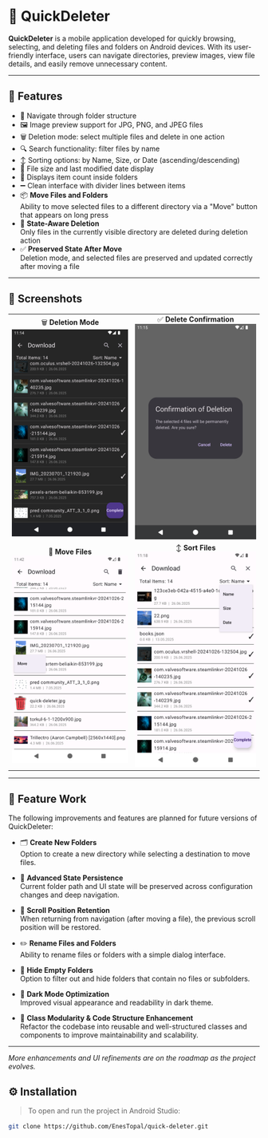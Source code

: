 # 📁 QuickDeleter

**QuickDeleter** is a mobile application developed for quickly browsing, selecting, and deleting files and folders on Android devices. With its user-friendly interface, users can navigate directories, preview images, view file details, and easily remove unnecessary content.

---

## 🚀 Features

- 📂 Navigate through folder structure  
- 🖼️ Image preview support for JPG, PNG, and JPEG files  
- 🗑️ Deletion mode: select multiple files and delete in one action  
- 🔍 Search functionality: filter files by name  
- ↕️ Sorting options: by Name, Size, or Date (ascending/descending)  
- 📄 File size and last modified date display  
- 🧭 Displays item count inside folders  
- ➖ Clean interface with divider lines between items  
- 📦 **Move Files and Folders**  
  Ability to move selected files to a different directory via a "Move" button that appears on long press  
- 🔄 **State-Aware Deletion**  
  Only files in the currently visible directory are deleted during deletion action  
- ✅ **Preserved State After Move**  
  Deletion mode, and selected files are preserved and updated correctly after moving a file

---

## 📸 Screenshots

<table>
  <tr>
    <td align="center">
      🗑️ <strong>Deletion Mode</strong><br/>
      <img src="screenshots/delete1.png" alt="Deletion Mode" width="300"/><br/>
    </td>
    <td align="center">
      ✅ <strong>Delete Confirmation</strong><br/>
      <img src="screenshots/confirmation.png" alt="Delete Confirmation" width="300"/><br/>
    </td>
  </tr>
  <tr>
    <td align="center">
      📂 <strong>Move Files</strong><br/>
      <img src="screenshots/move_button.png" alt="Move Files" width="300"/><br/>
    </td>
    <td align="center">
      ↕️ <strong>Sort Files</strong><br/>
      <img src="screenshots/sort.png" alt="Sort Files" width="300"/><br/>
    </td>
  </tr>
</table>

---

## 🚧 Feature Work

The following improvements and features are planned for future versions of QuickDeleter:

- 🗂️ **Create New Folders**  
  Option to create a new directory while selecting a destination to move files.

- 🔄 **Advanced State Persistence**  
  Current folder path and UI state will be preserved across configuration changes and deep navigation.

- 📌 **Scroll Position Retention**  
  When returning from navigation (after moving a file), the previous scroll position will be restored.

- ✏️ **Rename Files and Folders**  
  Ability to rename files or folders with a simple dialog interface.

- 🧹 **Hide Empty Folders**  
  Option to filter out and hide folders that contain no files or subfolders.

- 🌙 **Dark Mode Optimization**  
  Improved visual appearance and readability in dark theme.

- 🧱 **Class Modularity & Code Structure Enhancement**  
  Refactor the codebase into reusable and well-structured classes and components to improve maintainability and scalability.

---

*More enhancements and UI refinements are on the roadmap as the project evolves.*

## ⚙️ Installation

> To open and run the project in Android Studio:

```bash
git clone https://github.com/EnesTopal/quick-deleter.git
